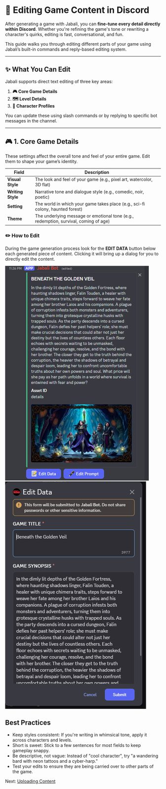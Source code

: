 # 📝 Editing Game Content in Discord

After generating a game with Jabali, you can **fine-tune every detail directly within Discord**. Whether you're refining the game's tone or rewriting a character's quirks, editing is fast, conversational, and fun.

This guide walks you through editing different parts of your game using Jabali’s built-in commands and reply-based editing system.

---

## ✨ What You Can Edit

Jabali supports direct text editing of three key areas:

1. **🎮 Core Game Details**
2. **🗺️ Level Details**
3. **🧍 Character Profiles**

You can update these using slash commands or by replying to specific bot messages in the channel.

---

## 🎮 1. Core Game Details

These settings affect the overall tone and feel of your entire game. Edit them to shape your game’s identity.

| Field           | Description                                                   |
|----------------|---------------------------------------------------------------|
| **Visual Style**  | The look and feel of your game (e.g., pixel art, watercolor, 3D flat) |
| **Writing Style** | Narrative tone and dialogue style (e.g., comedic, noir, poetic) |
| **Setting**        | The world in which your game takes place (e.g., sci-fi colony, haunted forest) |
| **Theme**          | The underlying message or emotional tone (e.g., redemption, survival, coming of age) |

### ✏️ How to Edit

During the game generation process look for the **EDIT DATA** button below each generated piece of content. Clicking it will bring up a dialog for you to directly edit the content. 

![Edit Data Button](../images/edit-data.png)
![alt text](../images/edit-data-form.png)

## Best Practices

- Keep styles consistent: If you're writing in whimsical tone, apply it across characters and levels.
- Short is sweet: Stick to a few sentences for most fields to keep gameplay snappy.
- Be descriptive, not vague: Instead of "cool character", try "a wandering bard with neon tattoos and a cyber-harp."
- Test your edits to ensure they are being carried over to other parts of the game. 

Next: [Uploading Content](upload-content.md)